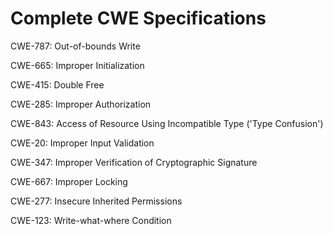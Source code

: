 

# Complete CWE Specifications

CWE-787: Out-of-bounds Write

CWE-665: Improper Initialization

CWE-415: Double Free

CWE-285: Improper Authorization

CWE-843: Access of Resource Using Incompatible Type ('Type Confusion')

CWE-20: Improper Input Validation

CWE-347: Improper Verification of Cryptographic Signature

CWE-667: Improper Locking

CWE-277: Insecure Inherited Permissions

CWE-123: Write-what-where Condition